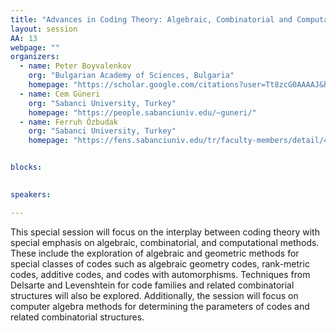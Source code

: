 ```yaml
---
title: "Advances in Coding Theory: Algebraic, Combinatorial and Computational Methods"
layout: session
AA: 13
webpage: ""
organizers:
  - name: Peter Boyvalenkov
    org: "Bulgarian Academy of Sciences, Bulgaria"
    homepage: "https://scholar.google.com/citations?user=Tt8zcG0AAAAJ&hl=en"
  - name: Cem Güneri
    org: "Sabanci University, Turkey"
    homepage: "https://people.sabanciuniv.edu/~guneri/"
  - name: Ferruh Özbudak
    org: "Sabanci University, Turkey"
    homepage: "https://fens.sabanciuniv.edu/tr/faculty-members/detail/4341"


blocks:
 

speakers: 

---
```


This special session will focus on the interplay between coding theory with special emphasis on algebraic, combinatorial, and computational methods. These include the exploration of algebraic and geometric methods for special classes of codes such as algebraic geometry codes, rank-metric codes, additive codes, and codes with automorphisms. Techniques from Delsarte and Levenshtein for code families and related combinatorial structures will also be explored. Additionally, the session will focus on computer algebra methods for determining the parameters of codes and related combinatorial structures.